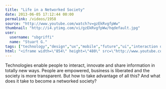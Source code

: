 ```yaml
---
title: "Life in a Networked Society"
date: 2013-06-05 17:12:44 00:00
permalink: /videos/1958
source: "http://www.youtube.com/watch?v=gzEkRvgfpWw"
thumbnail: "http://i4.ytimg.com/vi/gzEkRvgfpWw/hqdefault.jpg"
user:
  username: "sbgriffi"
  name: "Stuart G."
tags: ["technology","design","ux","mobile","future","ui","interaction design","long film"]
html: "<iframe width=\"854\" height=\"480\" src=\"http://www.youtube.com/embed/gzEkRvgfpWw?wmode=transparent&feature=oembed\" frameborder=\"0\" allowfullscreen></iframe>"
---
```


Technologies enable people to interact, innovate and share information in totally new ways. People are empowered, business is liberated and the society is more transparent. But how to take advantage of all this? And what does it take to become a networked society?